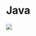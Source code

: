 # Java

![](https://img.shields.io/badge/<OS>-<Linux>-informational?style=flat&logo=<LOGO_NAME>&logoColor=white&color=2bbc8a)
